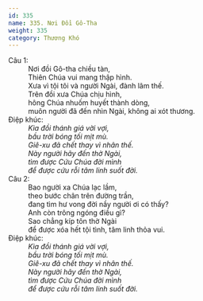 ```yaml
---
id: 335
name: 335. Nơi Đồi Gô-Tha
weight: 335
category: Thương Khó
---
```

<dl><dt>Câu 1:</dt><dd data-verse="1">Nơi đồi Gô-tha chiều tàn, <br/>Thiên Chúa vui mang thập hình. <br/>Xưa vì tội tôi và người Ngài, đành lâm thế. <br/>Trên đồi xưa Chúa chịu hình, <br/>hông Chúa nhuốm huyết thành dòng, <br/>muôn người đã đến nhìn Ngài, không ai xót thương. </dd><dt>Điệp khúc:</dt><dd data-chorus="1"><em>Kìa đồi thánh giá vời vợi, <br/>bầu trời bóng tối mịt mù. <br/>Giê-xu đã chết thay vì nhân thế. <br/>Này người hãy đến thờ Ngài, <br/>tìm được Cứu Chúa đời mình <br/>để được cứu rỗi tâm linh suốt đời. </em></dd><dt>Câu 2:</dt><dd data-verse="2">Bao người xa Chúa lạc lầm, <br/>theo bước chân trên đường trần, <br/>đang tìm hư vong đời nầy người ơi có thấy? <br/>Anh còn trông ngóng điều gì? <br/>Sao chẳng kíp tôn thờ Ngài <br/>để được xóa hết tội tình, tâm linh thỏa vui. </dd><dt>Điệp khúc:</dt><dd data-chorus="1"><em>Kìa đồi thánh giá vời vợi, <br/>bầu trời bóng tối mịt mù. <br/>Giê-xu đã chết thay vì nhân thế. <br/>Này người hãy đến thờ Ngài, <br/>tìm được Cứu Chúa đời mình <br/>để được cứu rỗi tâm linh suốt đời. </em></dd></dl>

